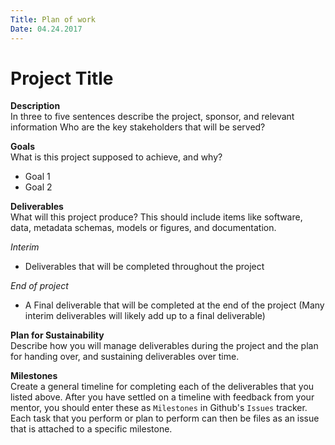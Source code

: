 ```yaml
---
Title: Plan of work
Date: 04.24.2017
--- 
```


# Project Title

**Description**   
In three to five sentences describe the project, sponsor, and relevant information Who are the key stakeholders that will be served? 

**Goals**     
What is this project supposed to achieve, and why? 

- Goal 1
- Goal 2

**Deliverables**    
What will this project produce? This should include items like software, data, metadata schemas, models or figures, and documentation. 

*Interim*     
- Deliverables that will be completed throughout the project

*End of project*
- A Final deliverable that will be completed at the end of the project (Many interim deliverables will likely add up to a final deliverable)

**Plan for Sustainability**       
Describe how you will manage deliverables during the project and the plan for handing over, and sustaining deliverables over time. 

**Milestones**    
Create a general timeline for completing each of the deliverables that you listed above. After you have settled on a timeline with feedback from your mentor, you should enter these as `Milestones` in Github's `Issues` tracker. Each task that you perform or plan to perform can then be files as an issue that is attached to a specific milestone. 
